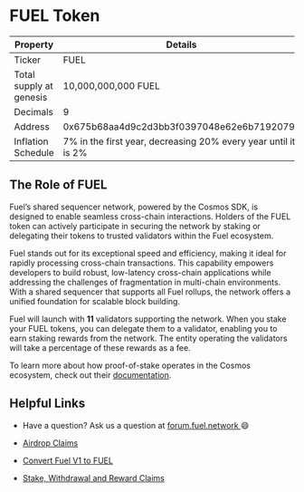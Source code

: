 # FUEL Token

| Property                | Details                                                        |
|-------------------------|----------------------------------------------------------------|
| Ticker                  | FUEL                                                           |
| Total supply at genesis | 10,000,000,000 FUEL                                            |
| Decimals                | 9                                                              |
| Address                 | 0x675b68aa4d9c2d3bb3f0397048e62e6b7192079c                     |
| Inflation Schedule      | 7% in the first year, decreasing 20% every year until it is 2% |

## The Role of FUEL

Fuel’s shared sequencer network, powered by the Cosmos SDK, is designed to enable seamless cross-chain interactions. Holders of the FUEL token can actively participate in securing the network by staking or delegating their tokens to trusted validators within the Fuel ecosystem.

Fuel stands out for its exceptional speed and efficiency, making it ideal for rapidly processing cross-chain transactions. This capability empowers developers to build robust, low-latency cross-chain applications while addressing the challenges of fragmentation in multi-chain environments. With a shared sequencer that supports all Fuel rollups, the network offers a unified foundation for scalable block building.

Fuel will launch with **11** validators supporting the network. When you stake your FUEL tokens, you can delegate them to a validator, enabling you to earn staking rewards from the network. The entity operating the validators will take a percentage of these rewards as a fee.

To learn more about how proof-of-stake operates in the Cosmos ecosystem, check out their [documentation](https://docs.cosmos.network/main/build/modules/staking).

## Helpful Links

- Have a question? Ask us a question at [forum.fuel.network
](https://forum.fuel.network/) 😄

<!-- TODO: add link -->
- [Airdrop Claims](https://docs.fuel.network/docs/intro/what-is-fuel/)

<!-- TODO: add link -->
- [Convert Fuel V1 to FUEL](https://docs.fuel.network/docs/intro/what-is-fuel/)

<!-- TODO: add link -->
- [Stake, Withdrawal and Reward Claims](https://docs.fuel.network/docs/intro/what-is-fuel/)
